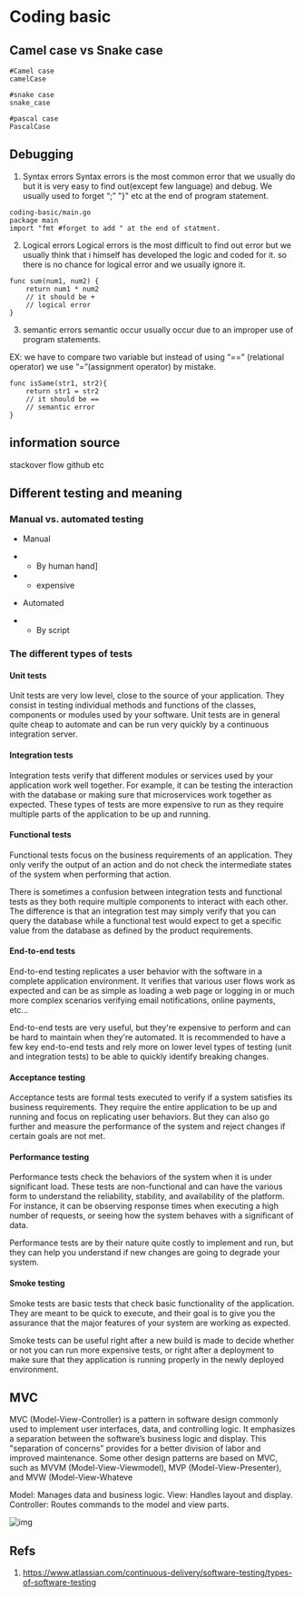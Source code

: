 # Coding basic
## Camel case vs Snake case
```
#Camel case 
camelCase 

#snake case 
snake_case 

#pascal case 
PascalCase 
```
##  Debugging
1. Syntax errors
Syntax errors is the most common error that we usually do but it is very easy to find out(except few language) and debug.
We usually used to forget “;” "}" etc at the end of program statement.
```
coding-basic/main.go
package main
import "fmt #forget to add " at the end of statment.
```

2. Logical errors
Logical errors is the most difficult to find out error but we usually think that i himself has developed the logic and coded for it. so there is no chance for logical error and we usually ignore it.
```
func sum(num1, num2) {
	return num1 * num2
	// it should be +
	// logical error
}
```
3. semantic errors
semantic occur usually occur due to an improper use of program statements.

EX: we have to compare two variable but instead of using “==” (relational operator) we use “=”(assignment operator) by mistake.
```
func isSame(str1, str2){
	return str1 = str2
	// it should be ==
	// semantic error
}
```

## information source
stackover flow 
github 
etc 

## Different testing and meaning
### Manual vs. automated testing
- Manual
 - - By human hand]
 - - expensive 

- Automated
 - - By script 

### The different types of tests
#### Unit tests
Unit tests are very low level, close to the source of your application. They consist in testing individual methods and functions of the classes, components or modules used by your software. Unit tests are in general quite cheap to automate and can be run very quickly by a continuous integration server.

#### Integration tests
Integration tests verify that different modules or services used by your application work well together. For example, it can be testing the interaction with the database or making sure that microservices work together as expected. These types of tests are more expensive to run as they require multiple parts of the application to be up and running.

#### Functional tests
Functional tests focus on the business requirements of an application. They only verify the output of an action and do not check the intermediate states of the system when performing that action.

There is sometimes a confusion between integration tests and functional tests as they both require multiple components to interact with each other. The difference is that an integration test may simply verify that you can query the database while a functional test would expect to get a specific value from the database as defined by the product requirements.

#### End-to-end tests
End-to-end testing replicates a user behavior with the software in a complete application environment. It verifies that various user flows work as expected and can be as simple as loading a web page or logging in or much more complex scenarios verifying email notifications, online payments, etc...

End-to-end tests are very useful, but they're expensive to perform and can be hard to maintain when they're automated. It is recommended to have a few key end-to-end tests and rely more on lower level types of testing (unit and integration tests) to be able to quickly identify breaking changes.

#### Acceptance testing
Acceptance tests are formal tests executed to verify if a system satisfies its business requirements. They require the entire application to be up and running and focus on replicating user behaviors. But they can also go further and measure the performance of the system and reject changes if certain goals are not met.

#### Performance testing
Performance tests check the behaviors of the system when it is under significant load. These tests are non-functional and can have the various form to understand the reliability, stability, and availability of the platform. For instance, it can be observing response times when executing a high number of requests, or seeing how the system behaves with a significant of data.

Performance tests are by their nature quite costly to implement and run, but they can help you understand if new changes are going to degrade your system.

#### Smoke testing
Smoke tests are basic tests that check basic functionality of the application. They are meant to be quick to execute, and their goal is to give you the assurance that the major features of your system are working as expected.

Smoke tests can be useful right after a new build is made to decide whether or not you can run more expensive tests, or right after a deployment to make sure that they application is running properly in the newly deployed environment.


## MVC
MVC (Model-View-Controller) is a pattern in software design commonly used to implement user interfaces, data, and controlling logic. It emphasizes a separation between the software’s business logic and display. This "separation of concerns" provides for a better division of labor and improved maintenance. Some other design patterns are based on MVC, such as MVVM (Model-View-Viewmodel), MVP (Model-View-Presenter), and MVW (Model-View-Whateve

Model: Manages data and business logic.
View: Handles layout and display.
Controller: Routes commands to the model and view parts.


![img](https://developer.mozilla.org/en-US/docs/Glossary/MVC/model-view-controller-light-blue.png)
## Refs 
1. https://www.atlassian.com/continuous-delivery/software-testing/types-of-software-testing
